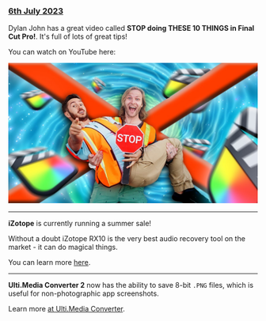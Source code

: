 ### [6th July 2023](/news/20230706)

Dylan John has a great video called **STOP doing THESE 10 THINGS in Final Cut Pro!**. It's full of lots of great tips!

You can watch on YouTube here:

[![](/static/stop-doing-these-10-things.jpg)](https://www.youtube.com/watch?v=vDFh-_P8v2g)

---

**iZotope** is currently running a summer sale!

Without a doubt iZotope RX10 is the very best audio recovery tool on the market - it can do magical things.

You can learn more [here](https://www.izotope.com/en/shop/loyalty-rx-10-adv-pps-7-mps5.html).

---

**Ulti.Media Converter 2** now has the ability to save 8-bit `.PNG` files, which is useful for non-photographic app screenshots.

Learn more [at Ulti.Media Converter](https://ulti.media/converter/).
